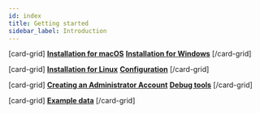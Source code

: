 ```yaml
---
id: index
title: Getting started
sidebar_label: Introduction
---
```


[card-grid]
[**Installation for macOS**](getting-started/installation-macos.md)
[**Installation for Windows**](getting-started/installation-windows.md)
[/card-grid]

[card-grid]
[**Installation for Linux**](getting-started/installation-linux.md)
[**Configuration**](getting-started/configuration.md)
[/card-grid]

[card-grid]
[**Creating an Administrator Account**](getting-started/creating-superuser.md)
[**Debug tools**](getting-started/debug-tools.md)
[/card-grid]

[card-grid]
[**Example data**](getting-started/example-data.md)
[/card-grid]

